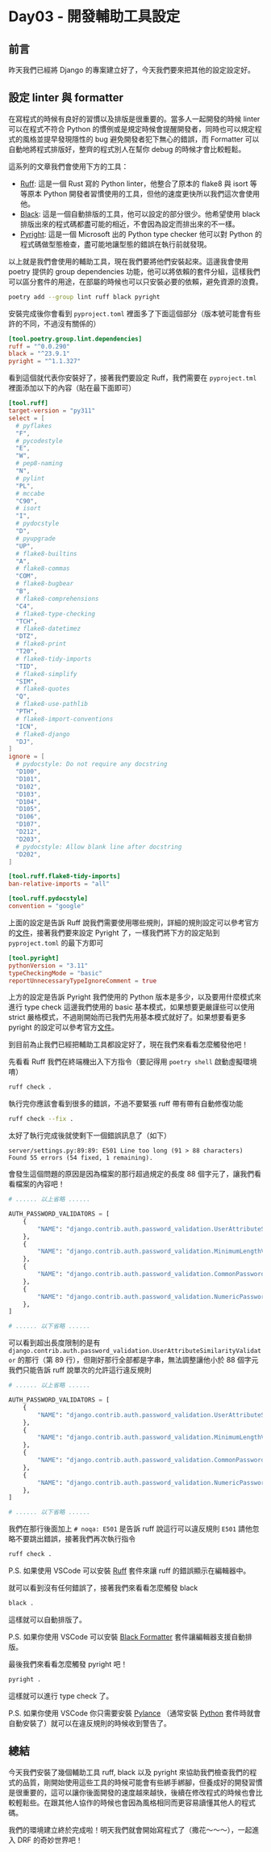 # Day03 - 開發輔助工具設定

## 前言

昨天我們已經將 Django 的專案建立好了，今天我們要來把其他的設定設定好。

## 設定 linter 與 formatter

在寫程式的時候有良好的習慣以及排版是很重要的。當多人一起開發的時候 linter 可以在程式不符合 Python 的慣例或是規定時候會提醒開發者，同時也可以規定程式的風格並提早發現隱性的 bug 避免開發者犯下無心的錯誤，而 Formatter 可以自動地將程式排版好，整齊的程式別人在幫你 debug 的時候才會比較輕鬆。

這系列的文章我們會使用下方的工具：

- [Ruff](https://docs.astral.sh/ruff/): 這是一個 Rust 寫的 Python linter，他整合了原本的 flake8 與 isort 等等原本 Python 開發者習慣使用的工具，但他的速度更快所以我們這次會使用他。
- [Black](https://black.readthedocs.io/en/stable/): 這是一個自動排版的工具，他可以設定的部分很少。他希望使用 black 排版出來的程式碼都盡可能的相近，不會因為設定而排出來的不一樣。
- [Pyright](https://microsoft.github.io/pyright/#/): 這是一個 Microsoft 出的 Python type checker 他可以對 Python 的程式碼做型態檢查，盡可能地讓型態的錯誤在執行前就發現。

以上就是我們會使用的輔助工具，現在我們要將他們安裝起來。這邊我會使用 poetry 提供的 group dependencies 功能，他可以將依賴的套件分組，這樣我們可以區分套件的用途，在部屬的時候也可以只安裝必要的依賴，避免資源的浪費。

```bash
poetry add --group lint ruff black pyright
```

安裝完成後你會看到 `pyproject.toml` 裡面多了下面這個部分（版本號可能會有些許的不同，不過沒有關係的）

```toml
[tool.poetry.group.lint.dependencies]
ruff = "^0.0.290"
black = "^23.9.1"
pyright = "^1.1.327"
```

看到這個就代表你安裝好了，接著我們要設定 Ruff，我們需要在 `pyproject.tml` 裡面添加以下的內容（貼在最下面即可）

```toml
[tool.ruff]
target-version = "py311"
select = [
  # pyflakes
  "F",
  # pycodestyle
  "E",
  "W",
  # pep8-naming
  "N",
  # pylint
  "PL",
  # mccabe
  "C90",
  # isort
  "I",
  # pydocstyle
  "D",
  # pyupgrade
  "UP",
  # flake8-builtins
  "A",
  # flake8-commas
  "COM",
  # flake8-bugbear
  "B",
  # flake8-comprehensions
  "C4",
  # flake8-type-checking
  "TCH",
  # flake8-datetimez
  "DTZ",
  # flake8-print
  "T20",
  # flake8-tidy-imports
  "TID",
  # flake8-simplify
  "SIM",
  # flake8-quotes
  "Q",
  # flake8-use-pathlib
  "PTH",
  # flake8-import-conventions
  "ICN",
  # flake8-django
  "DJ",
]
ignore = [
  # pydocstyle: Do not require any docstring
  "D100",
  "D101",
  "D102",
  "D103",
  "D104",
  "D105",
  "D106",
  "D107",
  "D212",
  "D203",
  # pydocstyle: Allow blank line after docstring
  "D202",
]

[tool.ruff.flake8-tidy-imports]
ban-relative-imports = "all"

[tool.ruff.pydocstyle]
convention = "google"
```

上面的設定是告訴 Ruff 說我們需要使用哪些規則，詳細的規則設定可以參考官方的[文件](https://docs.astral.sh/ruff/rules/)，接著我們要來設定 Pyright 了，一樣我們將下方的設定貼到 `pyproject.toml` 的最下方即可

```toml
[tool.pyright]
pythonVersion = "3.11"
typeCheckingMode = "basic"
reportUnnecessaryTypeIgnoreComment = true
```

上方的設定是告訴 Pyright 我們使用的 Python 版本是多少，以及要用什麼模式來進行 type check 這邊我們使用的 basic 基本模式，如果想要更嚴謹些可以使用 strict 嚴格模式，不過剛開始而已我們先用基本模式就好了。如果想要看更多 pyright 的設定可以參考官方[文件](https://microsoft.github.io/pyright/#/configuration)。

到目前為止我們已經把輔助工具都設定好了，現在我們來看看怎麼觸發他吧！

先看看 Ruff 我們在終端機出入下方指令（要記得用 `poetry shell` 啟動虛擬環境唷）

```bash
ruff check .
```

執行完你應該會看到很多的錯誤，不過不要緊張 ruff 帶有帶有自動修復功能

```bash
ruff check --fix .
```

太好了執行完成後就使剩下一個錯誤訊息了（如下）

```plaintext
server/settings.py:89:89: E501 Line too long (91 > 88 characters)
Found 55 errors (54 fixed, 1 remaining).
```

會發生這個問題的原因是因為檔案的那行超過規定的長度 88 個字元了，讓我們看看檔案的內容吧！

```python
# ...... 以上省略 ......

AUTH_PASSWORD_VALIDATORS = [
    {
        "NAME": "django.contrib.auth.password_validation.UserAttributeSimilarityValidator",
    },
    {
        "NAME": "django.contrib.auth.password_validation.MinimumLengthValidator",
    },
    {
        "NAME": "django.contrib.auth.password_validation.CommonPasswordValidator",
    },
    {
        "NAME": "django.contrib.auth.password_validation.NumericPasswordValidator",
    },
]

# ...... 以下省略 ......
```

可以看到超出長度限制的是有 `django.contrib.auth.password_validation.UserAttributeSimilarityValidator` 的那行（第 89 行），但剛好那行全部都是字串，無法調整讓他小於 88 個字元我們只能告訴 ruff 說單次的允許這行違反規則

```python
# ...... 以上省略 ......

AUTH_PASSWORD_VALIDATORS = [
    {
        "NAME": "django.contrib.auth.password_validation.UserAttributeSimilarityValidator",  # noqa: E501
    },
    {
        "NAME": "django.contrib.auth.password_validation.MinimumLengthValidator",
    },
    {
        "NAME": "django.contrib.auth.password_validation.CommonPasswordValidator",
    },
    {
        "NAME": "django.contrib.auth.password_validation.NumericPasswordValidator",
    },
]

# ...... 以下省略 ......
```

我們在那行後面加上 `# noqa: E501` 是告訴 ruff 說這行可以違反規則 `E501` 請他忽略不要跳出錯誤，接著我們再次執行指令

```bash
ruff check .
```

P.S. 如果使用 VSCode 可以安裝 [Ruff](https://marketplace.visualstudio.com/items?itemName=charliermarsh.ruff) 套件來讓 ruff 的錯誤顯示在編輯器中。

就可以看到沒有任何錯誤了，接著我們來看看怎麼觸發 black

```bash
black .
```

這樣就可以自動排版了。

P.S. 如果你使用 VSCode 可以安裝 [Black Formatter](https://marketplace.visualstudio.com/items?itemName=ms-python.black-formatter) 套件讓編輯器支援自動排版。

最後我們來看看怎麼觸發 pyright 吧！

```bash
pyright .
```

這樣就可以進行 type check 了。

P.S. 如果你使用 VSCode 你只需要安裝 [Pylance](https://marketplace.visualstudio.com/items?itemName=ms-python.vscode-pylance) （通常安裝 [Python](https://marketplace.visualstudio.com/items?itemName=ms-python.python) 套件時就會自動安裝了）就可以在違反規則的時候收到警告了。

## 總結

今天我們安裝了幾個輔助工具 ruff, black 以及 pyright 來協助我們檢查我們的程式的品質，剛開始使用這些工具的時候可能會有些綁手綁腳，但養成好的開發習慣是很重要的，這可以讓你後面開發的速度越來越快，後續在修改程式的時候也會比較輕鬆些。在跟其他人協作的時候也會因為風格相同而更容易讀懂其他人的程式碼。

我們的環境建立終於完成啦！明天我們就會開始寫程式了（撒花～～～），一起進入 DRF 的奇妙世界吧！
